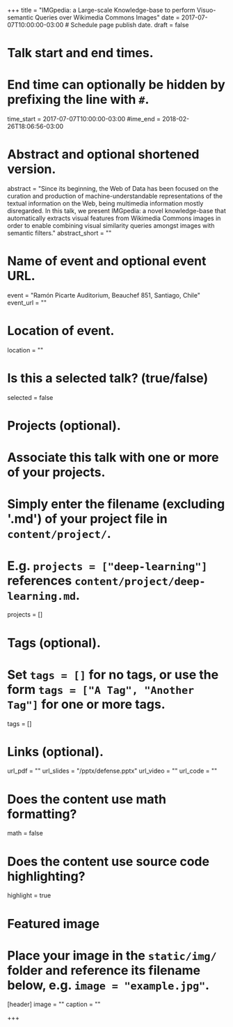 +++
title = "IMGpedia: a Large-scale Knowledge-base to perform Visuo-semantic Queries over Wikimedia Commons Images"
date = 2017-07-07T10:00:00-03:00  # Schedule page publish date.
draft = false

# Talk start and end times.
#   End time can optionally be hidden by prefixing the line with `#`.
time_start = 2017-07-07T10:00:00-03:00
#ime_end = 2018-02-26T18:06:56-03:00

# Abstract and optional shortened version.
abstract = "Since its beginning, the Web of Data has been focused on the curation and production of machine-understandable representations of the textual information on the Web, being multimedia information mostly disregarded. In this talk, we present IMGpedia: a novel knowledge-base that automatically extracts visual features from Wikimedia Commons images in order to enable combining visual similarity queries amongst images with semantic filters."
abstract_short = ""

# Name of event and optional event URL.
event = "Ramón Picarte Auditorium, Beauchef 851, Santiago, Chile"
event_url = ""

# Location of event.
location = ""

# Is this a selected talk? (true/false)
selected = false

# Projects (optional).
#   Associate this talk with one or more of your projects.
#   Simply enter the filename (excluding '.md') of your project file in `content/project/`.
#   E.g. `projects = ["deep-learning"]` references `content/project/deep-learning.md`.
projects = []

# Tags (optional).
#   Set `tags = []` for no tags, or use the form `tags = ["A Tag", "Another Tag"]` for one or more tags.
tags = []

# Links (optional).
url_pdf = ""
url_slides = "/pptx/defense.pptx"
url_video = ""
url_code = ""

# Does the content use math formatting?
math = false

# Does the content use source code highlighting?
highlight = true

# Featured image
# Place your image in the `static/img/` folder and reference its filename below, e.g. `image = "example.jpg"`.
[header]
image = ""
caption = ""

+++
